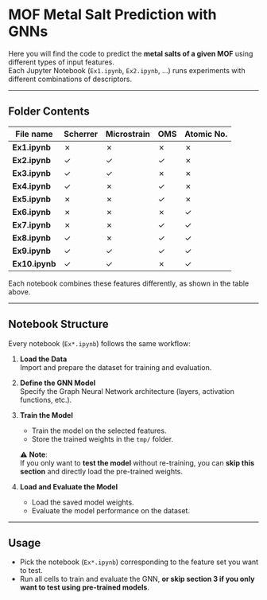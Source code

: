 # MOF Metal Salt Prediction with GNNs

Here you will find the code to predict the **metal salts of a given MOF** using different types of input features.  
Each Jupyter Notebook (`Ex1.ipynb`, `Ex2.ipynb`, …) runs experiments with different combinations of descriptors.

---

## Folder Contents

| File name  | Scherrer | Microstrain | OMS | Atomic No. |
|------------|----------|-------------|-----|------------|
| **Ex1.ipynb**  | ✗ | ✗ | ✗ | ✗ |
| **Ex2.ipynb**  | ✓ | ✓ | ✓ | ✗ |
| **Ex3.ipynb**  | ✓ | ✓ | ✗ | ✗ |
| **Ex4.ipynb**  | ✓ | ✗ | ✓ | ✗ |
| **Ex5.ipynb**  | ✗ | ✗ | ✓ | ✗ |
| **Ex6.ipynb**  | ✗ | ✗ | ✗ | ✓ |
| **Ex7.ipynb**  | ✗ | ✗ | ✓ | ✓ |
| **Ex8.ipynb**  | ✓ | ✗ | ✓ | ✓ |
| **Ex9.ipynb**  | ✓ | ✓ | ✓ | ✓ |
| **Ex10.ipynb** | ✓ | ✓ | ✗ | ✓ |



Each notebook combines these features differently, as shown in the table above.

---

## Notebook Structure

Every notebook (`Ex*.ipynb`) follows the same workflow:

1. **Load the Data**  
   Import and prepare the dataset for training and evaluation.

2. **Define the GNN Model**  
   Specify the Graph Neural Network architecture (layers, activation functions, etc.).

3. **Train the Model**  
   - Train the model on the selected features.  
   - Store the trained weights in the `tmp/` folder.  

   ⚠️ **Note**:  
   If you only want to **test the model** without re-training, you can **skip this section** and directly load the pre-trained weights.

4. **Load and Evaluate the Model**  
   - Load the saved model weights.  
   - Evaluate the model performance on the dataset.

---

## Usage

- Pick the notebook (`Ex*.ipynb`) corresponding to the feature set you want to test.  
- Run all cells to train and evaluate the GNN, **or skip section 3 if you only want to test using pre-trained models**.  

